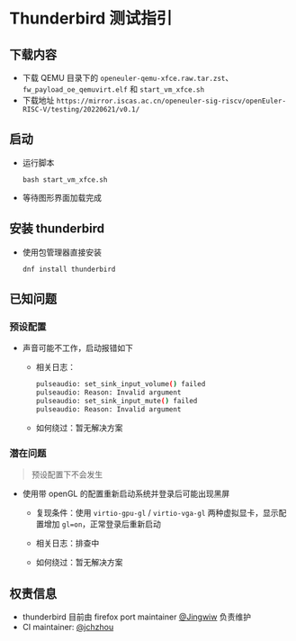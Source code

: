# Thunderbird 测试指引

## 下载内容

- 下载 QEMU 目录下的 `openeuler-qemu-xfce.raw.tar.zst`、`fw_payload_oe_qemuvirt.elf` 和 `start_vm_xfce.sh`
- 下载地址 `https://mirror.iscas.ac.cn/openeuler-sig-riscv/openEuler-RISC-V/testing/20220621/v0.1/`

## 启动

- 运行脚本

     `bash start_vm_xfce.sh`
- 等待图形界面加载完成

## 安装 thunderbird

- 使用包管理器直接安装 

     `dnf install thunderbird`

## 已知问题

### 预设配置

- 声音可能不工作，启动报错如下

    - 相关日志：
        ```bash
        pulseaudio: set_sink_input_volume() failed
        pulseaudio: Reason: Invalid argument
        pulseaudio: set_sink_input_mute() failed
        pulseaudio: Reason: Invalid argument
        ```

    - 如何绕过：暂无解决方案

### 潜在问题
> 预设配置下不会发生

- 使用带 openGL 的配置重新启动系统并登录后可能出现黑屏

    - 复现条件：使用 `virtio-gpu-gl` / `virtio-vga-gl` 两种虚拟显卡，显示配置增加 `gl=on`，正常登录后重新启动

    - 相关日志：排查中

    - 如何绕过：暂无解决方案


## 权责信息

- thunderbird 目前由 firefox port maintainer [@Jingwiw](https://gitee.com/Jingwiw) 负责维护
- CI maintainer: [@jchzhou](https://gitee.com/jchzhou)
